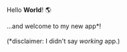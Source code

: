 <p>Hello <strong>World</strong>! 🌎️</p><p>...and welcome to my new app*!<br /><br />(*disclaimer: I didn't say <em>working</em> app.)</p>